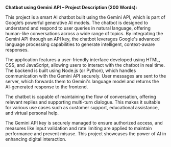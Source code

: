 **Chatbot using Gemini API – Project Description (200 Words):**

This project is a smart AI chatbot built using the Gemini API, which is part of Google’s powerful generative AI models. The chatbot is designed to understand and respond to user queries in natural language, offering human-like conversations across a wide range of topics. By integrating the Gemini API through an API key, the chatbot leverages Google's advanced language processing capabilities to generate intelligent, context-aware responses.

The application features a user-friendly interface developed using HTML, CSS, and JavaScript, allowing users to interact with the chatbot in real time. The backend is built using Node.js (or Python), which handles communication with the Gemini API securely. User messages are sent to the server, which forwards them to Gemini's language model and returns the AI-generated response to the frontend.

The chatbot is capable of maintaining the flow of conversation, offering relevant replies and supporting multi-turn dialogue. This makes it suitable for various use cases such as customer support, educational assistance, and virtual personal help.

The Gemini API key is securely managed to ensure authorized access, and measures like input validation and rate limiting are applied to maintain performance and prevent misuse. This project showcases the power of AI in enhancing digital interaction.
